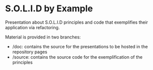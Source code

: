 # S.O.L.I.D by Example

Presentation about S.O.L.I.D principles and code that exemplifies their application via refactoring.

Material is provided in two branches:
* /doc: contains the source for the presentations to be hosted in the repository pages
* /source: contains the source code for the exemplification of the principles
